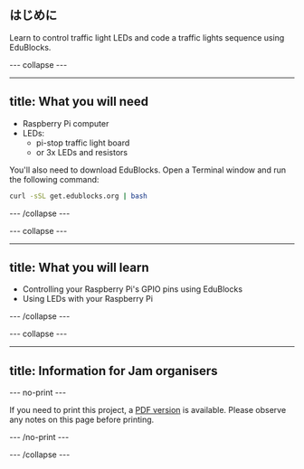 ## はじめに

Learn to control traffic light LEDs and code a traffic lights sequence using EduBlocks.

\--- collapse \---

* * *

## title: What you will need

- Raspberry Pi computer
- LEDs: 
    - pi-stop traffic light board
    - or 3x LEDs and resistors

You'll also need to download EduBlocks. Open a Terminal window and run the following command:

```bash
curl -sSL get.edublocks.org | bash
```

\--- /collapse \---

\--- collapse \---

* * *

## title: What you will learn

- Controlling your Raspberry Pi's GPIO pins using EduBlocks
- Using LEDs with your Raspberry Pi

\--- /collapse \---

\--- collapse \---

* * *

## title: Information for Jam organisers

\--- no-print \---

If you need to print this project, a [PDF version](https://github.com/raspberrypilearning/jam-worksheets/raw/master/pdf/Traffic-Lights-EduBlocks.pdf) is available. Please observe any notes on this page before printing.

\--- /no-print \---

\--- /collapse \---